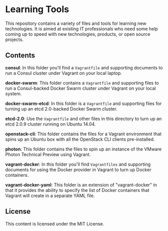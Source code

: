 # Learning Tools

This repository contains a variety of files and tools for learning new technologies. It is aimed at existing IT professionals who need some help coming up to speed with new technologies, products, or open source projects.

## Contents

**consul**: In this folder you'll find a `Vagrantfile` and supporting documents to run a Consul cluster under Vagrant on your local laptop.

**docker-swarm**: This folder contains a `Vagrantfile` and supporting files to run a Consul-backed Docker Swarm cluster under Vagrant on your local system.

**docker-swarm-etcd**: In this folder is a `Vagrantfile` and supporting files for turning up an etcd 2.0-backed Docker Swarm cluster.

**etcd-2.0**: Use the `Vagrantfile` and other files in this directory to turn up an etcd 2.0.9 cluster running on Ubuntu 14.04.

**openstack-cli**: This folder contains the files for a Vagrant environment that spins up an Ubuntu box with all the OpenStack CLI clients pre-installed.

**photon**: This folder contains the files to spin up an instance of the VMware Photon Technical Preview using Vagrant.

**vagrant-docker**: In this folder you'll find `Vagrantfiles` and supporting documents for using the Docker provider in Vagrant to turn up Docker containers.

**vagrant-docker-yaml**: This folder is an extension of "vagrant-docker" in that it provides the ability to specify the list of Docker containers that Vagrant will create in a separate YAML file.

## License

This content is licensed under the MIT License.
